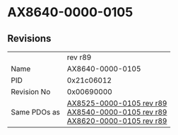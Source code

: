 # AX8640-0000-0105

## Revisions
<table>
<tr>
<td></td>
<td>rev r89</td>
</tr>
<tr>
<td>Name</td>
<td>AX8640-0000-0105</td>
</tr>
<tr>
<td>PID</td>
<td>0x21c06012</td>
</tr>
<tr>
<td>Revision No</td>
<td>0x00690000</td>
</tr>
<tr>
<td>Same PDOs as</td>
<td><a href="AX8525-0000-0105.md">AX8525-0000-0105 rev r89</a><br/><a href="AX8540-0000-0105.md">AX8540-0000-0105 rev r89</a><br/><a href="AX8620-0000-0105.md">AX8620-0000-0105 rev r89</a></td>
</tr>
</table>
